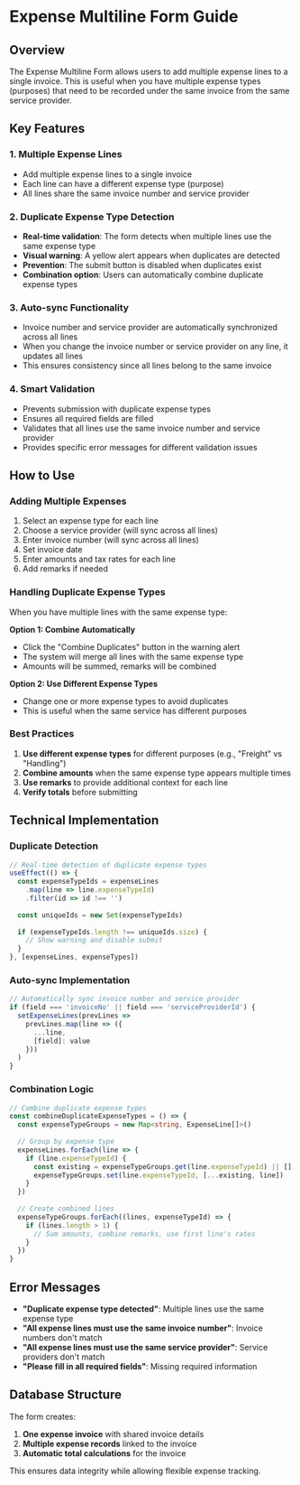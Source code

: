 # Expense Multiline Form Guide

## Overview
The Expense Multiline Form allows users to add multiple expense lines to a single invoice. This is useful when you have multiple expense types (purposes) that need to be recorded under the same invoice from the same service provider.

## Key Features

### 1. Multiple Expense Lines
- Add multiple expense lines to a single invoice
- Each line can have a different expense type (purpose)
- All lines share the same invoice number and service provider

### 2. Duplicate Expense Type Detection
- **Real-time validation**: The form detects when multiple lines use the same expense type
- **Visual warning**: A yellow alert appears when duplicates are detected
- **Prevention**: The submit button is disabled when duplicates exist
- **Combination option**: Users can automatically combine duplicate expense types

### 3. Auto-sync Functionality
- Invoice number and service provider are automatically synchronized across all lines
- When you change the invoice number or service provider on any line, it updates all lines
- This ensures consistency since all lines belong to the same invoice

### 4. Smart Validation
- Prevents submission with duplicate expense types
- Ensures all required fields are filled
- Validates that all lines use the same invoice number and service provider
- Provides specific error messages for different validation issues

## How to Use

### Adding Multiple Expenses
1. Select an expense type for each line
2. Choose a service provider (will sync across all lines)
3. Enter invoice number (will sync across all lines)
4. Set invoice date
5. Enter amounts and tax rates for each line
6. Add remarks if needed

### Handling Duplicate Expense Types
When you have multiple lines with the same expense type:

**Option 1: Combine Automatically**
- Click the "Combine Duplicates" button in the warning alert
- The system will merge all lines with the same expense type
- Amounts will be summed, remarks will be combined

**Option 2: Use Different Expense Types**
- Change one or more expense types to avoid duplicates
- This is useful when the same service has different purposes

### Best Practices
1. **Use different expense types** for different purposes (e.g., "Freight" vs "Handling")
2. **Combine amounts** when the same expense type appears multiple times
3. **Use remarks** to provide additional context for each line
4. **Verify totals** before submitting

## Technical Implementation

### Duplicate Detection
```typescript
// Real-time detection of duplicate expense types
useEffect(() => {
  const expenseTypeIds = expenseLines
    .map(line => line.expenseTypeId)
    .filter(id => id !== '')
  
  const uniqueIds = new Set(expenseTypeIds)
  
  if (expenseTypeIds.length !== uniqueIds.size) {
    // Show warning and disable submit
  }
}, [expenseLines, expenseTypes])
```

### Auto-sync Implementation
```typescript
// Automatically sync invoice number and service provider
if (field === 'invoiceNo' || field === 'serviceProviderId') {
  setExpenseLines(prevLines =>
    prevLines.map(line => ({
      ...line,
      [field]: value
    }))
  )
}
```

### Combination Logic
```typescript
// Combine duplicate expense types
const combineDuplicateExpenseTypes = () => {
  const expenseTypeGroups = new Map<string, ExpenseLine[]>()
  
  // Group by expense type
  expenseLines.forEach(line => {
    if (line.expenseTypeId) {
      const existing = expenseTypeGroups.get(line.expenseTypeId) || []
      expenseTypeGroups.set(line.expenseTypeId, [...existing, line])
    }
  })
  
  // Create combined lines
  expenseTypeGroups.forEach((lines, expenseTypeId) => {
    if (lines.length > 1) {
      // Sum amounts, combine remarks, use first line's rates
    }
  })
}
```

## Error Messages

- **"Duplicate expense type detected"**: Multiple lines use the same expense type
- **"All expense lines must use the same invoice number"**: Invoice numbers don't match
- **"All expense lines must use the same service provider"**: Service providers don't match
- **"Please fill in all required fields"**: Missing required information

## Database Structure

The form creates:
1. **One expense invoice** with shared invoice details
2. **Multiple expense records** linked to the invoice
3. **Automatic total calculations** for the invoice

This ensures data integrity while allowing flexible expense tracking.
